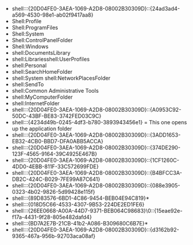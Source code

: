 - shell:::{20D04FE0-3AEA-1069-A2D8-08002B30309D}\::{24ad3ad4-a569-4530-98e1-ab02f9417aa8}
- Shell:Profile
- Shell:ProgramFiles
- Shell:System
- Shell:ControlPanelFolder
- Shell:Windows
- shell:DocumentsLibrary
- shell:Librariesshell:UserProfiles
- shell:Personal
- shell:SearchHomeFolder
- shell:System shell:NetworkPlacesFolder
- shell:SendTo
- shell:Common Administrative Tools
- shell:MyComputerFolder
- shell:InternetFolder
- shell:::{20D04FE0-3AEA-1069-A2D8-08002B30309D}\::{A0953C92-50DC-43BF-BE83-3742FED03C9C}
- shell:::{4234d49b-0245-4df3-b780-3893943456e1} = This one opens up the application folder
- shell:::{20D04FE0-3AEA-1069-A2D8-08002B30309D}\::{3ADD1653-EB32-4CB0-BBD7-DFA0ABB5ACCA} 
- shell:::{20D04FE0-3AEA-1069-A2D8-08002B30309D}\::{374DE290-123F-4565-9164-39C4925E467B}
- shell:::{20D04FE0-3AEA-1069-A2D8-08002B30309D}\::{1CF1260C-4DD0-4EBB-811F-33C572699FDE}
- shell:::{20D04FE0-3AEA-1069-A2D8-08002B30309D}\::{B4BFCC3A-DB2C-424C-B029-7FE99A87C641}
- shell:::{20D04FE0-3AEA-1069-A2D8-08002B30309D}\::{088e3905-0323-4b02-9826-5d99428e115f}
- shell:::{89D83576-6BD1-4C86-9454-BEB04E94C819}\*
- shell:::{018D5C66-4533-4307-9B53-224DE2ED1FE6}
- shell:::{26EE0668-A00A-44D7-9371-BEB064C98683}\0\::{15eae92e-f17a-4431-9f28-805e482dafd4}
- shell:::{BD7A2E7B-21CB-41b2-A086-B309680C6B7E}\*
- shell:::{20D04FE0-3AEA-1069-A2D8-08002B30309D}\::{d3162b92-9365-467a-956b-92703aca08af}
